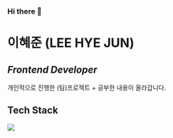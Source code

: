 ### Hi there 👋

<!--
**hyejjun/hyejjun** is a ✨ _special_ ✨ repository because its `README.md` (this file) appears on your GitHub profile.

Here are some ideas to get you started:

- 🔭 I’m currently working on ...
- 🌱 I’m currently learning ...
- 👯 I’m looking to collaborate on ...
- 🤔 I’m looking for help with ...
- 💬 Ask me about ...
- 📫 How to reach me: ...
- 😄 Pronouns: ...
- ⚡ Fun fact: ...
-->

# 이혜준 (LEE HYE JUN)
## _Frontend Developer_

개인적으로 진행한 (팀)프로젝트 + 공부한 내용이 올라갑니다. 

## Tech Stack
<img src="https://img.shields.io/badge/Android-3DDC84?style=flat-square&logo=Android&logoColor=white"/>
